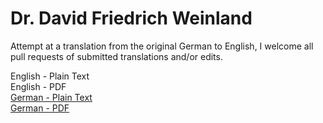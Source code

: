 # Dr. David Friedrich Weinland

Attempt at a translation from the original German to English, I welcome all pull requests of submitted translations and/or edits.

English - Plain Text  
English - PDF  
[German - Plain Text](full-text-german.md)  
[German - PDF](https://cdn.solaranamnesis.com/DFWeinland/UBER-DIE-METEORITEN.pdf)  
